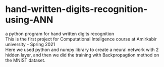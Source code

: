 # hand-written-digits-recognition-using-ANN
a python program for hand written digits recognition<br>
This is the first project for Computational Inteligence course at Amirkabir university - Spring 2021<br>
Here we used python and numpy library to create a neural network with 2 hidden layer, and then we did the training with Backpropagtion method on the MNIST dataset.<br>
